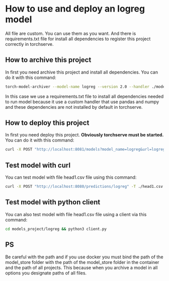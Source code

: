 # How to use and deploy an logreg model
All file are custom. You can use them as you want. And there is requirements.txt file for install all dependencies to register this project correctly in torchserve.
## How to archive this project
In first you need archive this project and install all dependencies. You can do it with this command:
```bash
torch-model-archiver --model-name logreg --version 2.0 --handler ./models_project/logreg/logreg_handler.py --model-file ./models_project/logreg/logreg_model.py --serialized-file ./models_project/logreg/logreg_parameters.pt --export-path ./model_store/ -f --requirements-file ./models_project/logreg/logreg_requirements.txt
```
In this case we use a requirements.txt file to install all dependencies needed to run model because it use a custom handler that use pandas and numpy and these dependencies are not installed by default in torchserve.
## How to deploy this project
In first you need deploy this project. **Obviously torchserve must be started.** You can do it with this command:
```bash
curl -X POST "http://localhost:8081/models?model_name=logreg&url=logreg.mar&batch_size=1&max_batch_delay=5000&initial_workers=1&synchronous=true"
```
## Test model with curl
You can test model with file head1.csv file using this command:
```bash
curl -X POST "http://localhost:8080/predictions/logreg" -T ./head1.csv
```
## Test model with python client
You can also test model with file head1.csv file using a client via this command:
```bash
cd models_project/logreg && python3 client.py
```
## PS
Be careful with the path and if you use docker you must bind the path of the model_store folder with the path of the model_store folder in the container and the path of all projects. This because when you archive a model in all options you designate paths of all files.